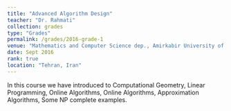 ```yaml
---
title: "Advanced Algorithm Design"
teacher: "Dr. Rahmati"
collection: grades
type: "Grades"
permalink: /grades/2016-grade-1
venue: "Mathematics and Computer Science dep., Amirkabir University of Technology."
date: Sept 2016
rank: true
location: "Tehran, Iran"
---
```


In this course we have introduced to Computational Geometry, Linear Programming, Online Algorithms, Online Algorithms, Approximation Algorithms, Some NP complete examples. 
